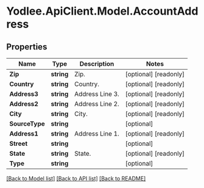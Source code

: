 # Yodlee.ApiClient.Model.AccountAddress

## Properties

Name | Type | Description | Notes
------------ | ------------- | ------------- | -------------
**Zip** | **string** | Zip. | [optional] [readonly] 
**Country** | **string** | Country. | [optional] [readonly] 
**Address3** | **string** | Address Line 3. | [optional] [readonly] 
**Address2** | **string** | Address Line 2. | [optional] [readonly] 
**City** | **string** | City. | [optional] [readonly] 
**SourceType** | **string** |  | [optional] 
**Address1** | **string** | Address Line 1. | [optional] [readonly] 
**Street** | **string** |  | [optional] 
**State** | **string** | State. | [optional] [readonly] 
**Type** | **string** |  | [optional] 

[[Back to Model list]](../README.md#documentation-for-models) [[Back to API list]](../README.md#documentation-for-api-endpoints) [[Back to README]](../README.md)

